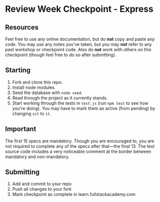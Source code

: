 # Review Week Checkpoint - Express

## Resources

Feel free to use any online documentation, but do **not** copy and paste any code. You may use any notes you've taken, but you may **not** refer to any past workshop or checkpoint code. Also do **not** work with others on this checkpoint (though feel free to do so after submitting).

## Starting

1. Fork and clone this repo.
2. Install node modules.
3. Seed the database with `node seed`.
4. Read through the project as it currently stands.
5. Start working through the tests in `test.js` (run `npm test` to see how you're doing). You may have to mark them as active (from pending) by changing `xit` to `it`.

## Important

The first 15 specs are mandatory. Though you are encouraged to, you are not required to complete any of the specs after that—the final 13. The test source code includes a very noticeable comment at the border between mandatory and non-mandatory.

## Submitting

1. Add and commit to your repo
2. Push all changes to your fork
3. Mark checkpoint as complete in learn.fullstackacademy.com
